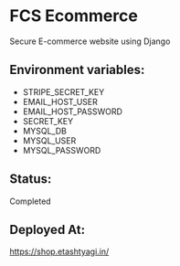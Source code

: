 # FCS Ecommerce

Secure E-commerce website using Django

## Environment variables:

* STRIPE_SECRET_KEY
* EMAIL_HOST_USER
* EMAIL_HOST_PASSWORD
* SECRET_KEY
* MYSQL_DB
* MYSQL_USER
* MYSQL_PASSWORD

## Status:

Completed

## Deployed At:

https://shop.etashtyagi.in/

